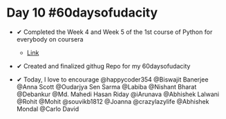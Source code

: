 # Day 10 #60daysofudacity

- ✔ Completed the Week 4 and Week 5 of the 1st course of Python for everybody on coursera 
    - [Link](https://www.coursera.org/learn/python?specialization=python)

- ✔ Created and finalized githug Repo for my 60daysofudacity

- ✔ Today, I love to encourage @happycoder354 @Biswajit Banerjee @Anna Scott @Oudarjya Sen Sarma @Labiba @Nishant Bharat @Debankur @Md. Mahedi Hasan Riday @iArunava @Abhishek Lalwani @Rohit @Mohit @souvikb1812 @Joanna @crazylazylife @Abhishek Mondal @Carlo David
